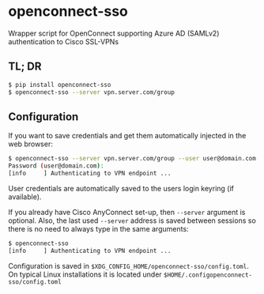 # openconnect-sso
Wrapper script for OpenConnect supporting Azure AD (SAMLv2) authentication
to Cisco SSL-VPNs

## TL; DR
```bash
$ pip install openconnect-sso
$ openconnect-sso --server vpn.server.com/group
```

## Configuration
If you want to save credentials and get them automatically
injected in the web browser:
```bash
$ openconnect-sso --server vpn.server.com/group --user user@domain.com
Password (user@domain.com): 
[info     ] Authenticating to VPN endpoint ...
```

User credentials are automatically saved to the users login keyring (if available).

If you already have Cisco AnyConnect set-up, then `--server` argument is optional.
Also, the last used `--server` address is saved between sessions so there is no need
to always type in the same arguments:

```bash
$ openconnect-sso
[info     ] Authenticating to VPN endpoint ...
```

Configuration is saved in `$XDG_CONFIG_HOME/openconnect-sso/config.toml`. On typical
Linux installations it is located under `$HOME/.configopenconnect-sso/config.toml`
